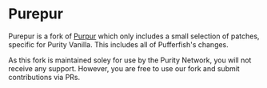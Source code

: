 # Purepur
Purepur is a fork of [Purpur](https://github.com/PurpurMC/Purpur) which only includes a small selection of patches, specific for Purity Vanilla. This includes all of Pufferfish's changes.

As this fork is maintained soley for use by the Purity Network, you will not receive any support. However, you are free to use our fork and submit contributions via PRs.